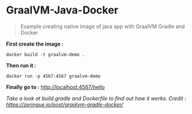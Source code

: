 # GraalVM-Java-Docker

> Example creating native image of java app with GraalVM Gradle and
> Docker

**First create the image :**

	docker build -t graalvm-demo .
**Then run it :**

    docker run -p 4567:4567 graalvm-demo
**Finally go to :**
[http://localhost:4567/hello](http://localhost:4567/hello)

*Take a look at build.gradle and Dockerfile to find out how it works.
Credit : https://zeringue.io/post/graalvm-gradle-docker/*
